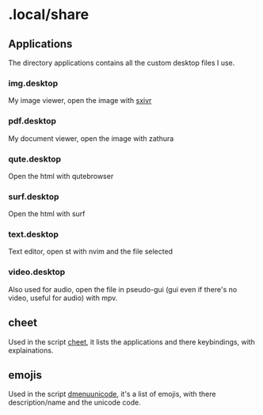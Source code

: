 # .local/share

## Applications

The directory applications contains all the custom desktop files I use.

### img.desktop

My image viewer, open the image with [sxivr](https://github.com/Recidiviste/dotfiles/blob/master/.local/bin/sxivr)

### pdf.desktop

My document viewer, open the image with zathura

### qute.desktop

Open the html with qutebrowser

### surf.desktop

Open the html with surf

### text.desktop

Text editor, open st with nvim and the file selected

### video.desktop

Also used for audio, open the file in pseudo-gui (gui even if there's no video, useful for audio) with mpv.


## cheet 

Used in the script [cheet](https://github.com/Recidiviste/dotfiles/blob/master/.local/bin/cheet), it lists the applications and there keybindings, with explainations.

## emojis

Used in the script [dmenuunicode](https://github.com/Recidiviste/dotfiles/blob/master/.local/bin/dmenuunicode), it's a list of emojis, with there description/name and the unicode code.
